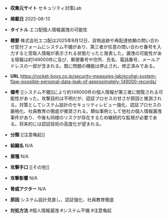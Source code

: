 - **収集元サイト**
セキュリティ対策Lab

- **掲載日**
2025-08-13

- **タイトル**
エコ配個人情報漏洩の可能性

- **概要**
株式会社エコ配は2025年8月12日、貨物追跡や再配達依頼の問い合わせ受付フォームにシステム不備があり、第三者が任意の問い合わせ番号を入力すると受取人情報が表示される状態だったと発表した。漏洩の可能性がある情報は約149000件に及び、郵便番号や住所、氏名、電話番号、メールアドレスの一部が含まれる。既に問題の機能は停止され、修正済みである。

- **URL**
https://rocket-boys.co.jp/security-measures-lab/ecohai-system-flaw-possible-personal-data-leak-of-approximately-149000-records/

- **備考**
[[システム不備]]により約149000件の個人情報が第三者に閲覧される可能性があった。攻撃目的は不明だが、認証プロセスの甘さが原因と推測される。対策としてシステム設計のセキュリティレビュー強化、認証プロセスの厳格化、社員教育の徹底が推奨される。類似事例として他社の個人情報漏洩事件があり、今後も同様のリスクが存在するため継続的な監視が必要である。将来的には認証技術の高度化が望まれる。

- **分類**
[[注意喚起]]

- **組織名**
N/A

- **業種**
N/A

- **攻撃手口**
[[その他]]

- **攻撃影響**
N/A

- **脅威アクター**
N/A

- **原因**
システム設計見直し、認証強化、社員教育徹底

- **対処方法**
#個人情報漏洩 #システム不備 #注意喚起
